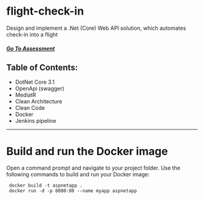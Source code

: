# flight-check-in
Design and implement a .Net (Core) Web API solution, which automates check-in into a flight

##### [Go To Assessment](/Flight-Assessment.pdf)


## Table of Contents:
  - DotNet Core 3.1
  - OpenApi (swagger)
  - MediatR
  - Clean Architecture
  - Clean Code
  - Docker
  - Jenkins pipeline
___

# Build and run the Docker image
Open a command prompt and navigate to your project folder.
Use the following commands to build and run your Docker image:

```
 docker build -t aspnetapp .
 docker run -d -p 8080:80 --name myapp aspnetapp
 ```


  



